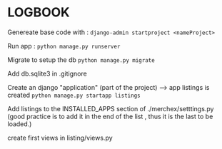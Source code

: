 # LOGBOOK 

Genereate base code with : 
 `django-admin startproject <nameProject>`

Run app : 
 `python manage.py runserver`

Migrate to setup the db
 `python manage.py migrate`

Add db.sqlite3 in .gitignore

Create an django "application" (part of the project) --> app listings is created
 `python manage.py startapp listings`

Add listings to the INSTALLED_APPS section of ./merchex/setttings.py (good practice is to add it in the end of the list , thus it is the last to be loaded.)

create first views in listing/views.py